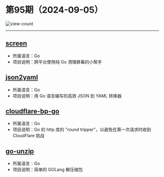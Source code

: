 # 第95期（2024-09-05）

![view-count](https://count.getloli.com/@xiaoxuan6-weekly-20240905)

---
## [screen](https://github.com/inancgumus/screen)
- 所属语言：Go
- 项目说明：跨平台使用纯 Go 清理屏幕的小帮手

## [json2yaml](https://github.com/itchyny/json2yaml)
- 所属语言：Go
- 项目说明：用 Go 语言编写的高效 JSON 到 YAML 转换器

## [cloudflare-bp-go](https://github.com/DaRealFreak/cloudflare-bp-go)
- 所属语言：Go
- 项目说明：Go 的 http 库的 "round tripper"，以避免在第一次请求时收到 CloudFlare 挑战

## [go-unzip](https://github.com/artdarek/go-unzip)
- 所属语言：Go
- 项目说明：简单的 GOLang 解压缩包
